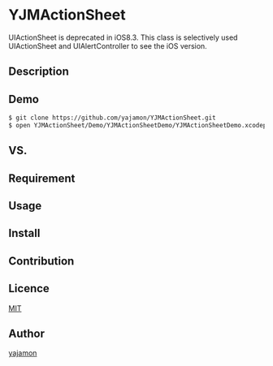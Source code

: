 # YJMActionSheet
UIActionSheet is deprecated in iOS8.3. This class is selectively used UIActionSheet and UIAlertController to see the iOS version.

## Description

## Demo

```bash
$ git clone https://github.com/yajamon/YJMActionSheet.git
$ open YJMActionSheet/Demo/YJMActionSheetDemo/YJMActionSheetDemo.xcodeproj
```

## VS. 

## Requirement

## Usage

## Install

## Contribution

## Licence

[MIT](https://github.com/yajamon/YJMActionSheet/blob/master/LICENSE)

## Author

[yajamon](https://github.com/yajamon)

